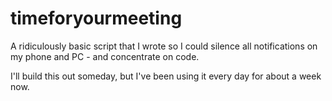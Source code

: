 # timeforyourmeeting

A ridiculously basic script that I wrote so I could silence all
notifications on my phone and PC - and concentrate on code.

I'll build this out someday, but I've been using it every day
for about a week now.
